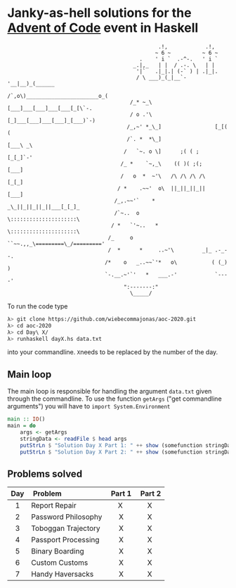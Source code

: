 # Janky-as-hell solutions for the [Advent of Code](https://adventofcode.com/2020) event in Haskell

                                                    .!,            .!,
                                                   ~ 6 ~          ~ 6 ~
                                              .    ' i `  .-^-.   ' i `
                                            _.|,_   | |  / .-. \   | |
                                             '|`   .|_|.| (-` ) | .|_|.
                                             / \ ___)_(_|__`-'__|__)_(______
                                            /`,o\)_______________________o_(
                                           /_* ~_\[___]___[___]___[___[_[\`-.
                                           / o .'\[_]___[___]___[___]_[___)`-)
                                          /_,~' *_\_]                 [_[(  (
                                          /`. *  *\_]                 [___\ _\
                                         /   `~. o \]      ;( ( ;     [_[_]`-'
                                        /_ *    `~,_\    (( )( ;(;    [___]
                                        /   o  *  ~'\   /\ /\ /\ /\   [_[_]
                                       / *    .~~'  o\  ||_||_||_||   [___]
                                      /_,.~~'`    *  _\_||_||_||_||___[_[_]_
                                      /`~..  o        \:::::::::::::::::::::\
                                     / *   `'~..   *   \:::::::::::::::::::::\
                                    /_     o    ``~~.,,_\=========\_/========='
                                    /  *      *     ..~'\         _|_ .-_--.
                                   /*    o   _..~~`'*   o\           ( (_)  )
                                   `-.__.~'`'   *   ___.-'            `----'
                                         ":-------:"
                                           \_____/

To run the code type

```sh
λ> git clone https://github.com/wiebecommajonas/aoc-2020.git
λ> cd aoc-2020
λ> cd Day\ X/
λ> runhaskell dayX.hs data.txt
```
into your commandline. ```X```needs to be replaced by the number of the day.

## Main loop

The main loop is responsible for handling the argument ```data.txt``` given through the commandline. To use the function ```getArgs``` ("get commandline arguments") you will have to ```import System.Environment```

```haskell
main :: IO()
main = do
    args <- getArgs
    stringData <- readFile $ head args
    putStrLn $ "Solution Day X Part 1: " ++ show (somefunction stringData)
    putStrLn $ "Solution Day X Part 2: " ++ show (somefunction stringData)
```

## Problems solved

| Day | Problem 	| Part 1 | Part 2 |
| :-: |	:-------	| :----: | :----: |
| 1 | Report Repair	| X	 | X	  |
| 2 | Password Philosophy | X | X |
| 3 | Toboggan Trajectory | X | X |
| 4 | Passport Processing | X | X |
| 5 | Binary Boarding | X | X |
| 6 | Custom Customs | X | X |
| 7 | Handy Haversacks | X | X |

